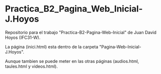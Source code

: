 # Practica_B2_Pagina_Web_Inicial-J.Hoyos
Repositorio para el trabajo "Practica-B2-Pagina-Web-Inicial" de Juan David Hoyos (IFC31-W).  

La página (inici.html) esta dentro de la carpeta "Pagina-Web-Inicial-J.Hoyos".  

Aunque tambien se puede meter en las otras páginas (audios.html, taules.html y videos.html).  
